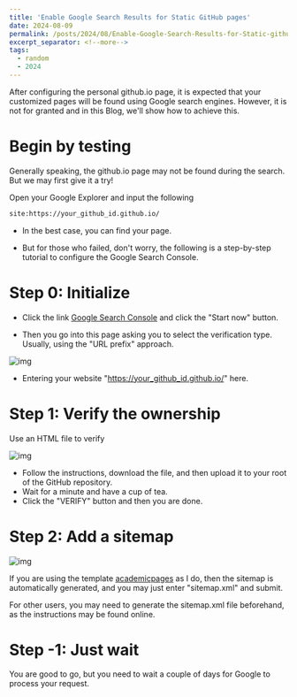 ```yaml
---
title: 'Enable Google Search Results for Static GitHub pages'
date: 2024-08-09
permalink: /posts/2024/08/Enable-Google-Search-Results-for-Static-github-pages/
excerpt_separator: <!--more-->
tags:
  - random
  - 2024
---
```


After configuring the personal github.io page, it is expected that your customized pages will be found using Google search engines. However, it is not for granted and in this Blog, we'll show how to achieve this. <!--more-->

Begin by testing
======

Generally speaking, the github.io page may not be found during the search. But we may first give it a try!



Open your Google Explorer and input the following 

```html
site:https://your_github_id.github.io/
```



* In the best case, you can find your page.



* But for those who failed, don't worry, the following is a step-by-step tutorial to configure the Google Search Console.

Step 0:  Initialize
======



* Click the link [Google Search Console](https://search.google.com/search-console/about) and click the "Start now" button.



* Then you go into this page asking you to select the verification type. Usually, using the "URL prefix" approach.

![img](https://charlesqueen.github.io/resources/p14.png)

* Entering your website "https://your_github_id.github.io/" here. 

Step 1: Verify the ownership
======

Use an HTML file to verify

![img](https://zelin-wu.github.io/images/posts/google-search-enable/google-search-verify-ownship.png)

* Follow the instructions, download the file, and then upload it to your root of the GitHub repository.
* Wait for a minute and have a cup of tea.
* Click the "VERIFY" button and then you are done.



Step 2: Add a sitemap
======



![img](https://zelin-wu.github.io/images/posts/google-search-enable/google-search-add-sitemap.png)



If you are using the template [academicpages](https://github.com/academicpages/academicpages.github.io) as I do, then the sitemap is automatically generated, and you may just enter "sitemap.xml" and submit.



For other users, you may need to generate the sitemap.xml file beforehand, as the instructions may be found online. 



Step -1: Just wait
======

You are good to go, but you need to wait a couple of days for Google to process your request.

